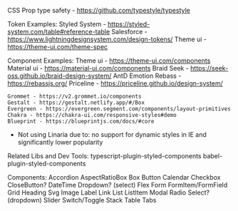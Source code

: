 CSS Prop type safety - https://github.com/typestyle/typestyle

Token Examples:
    Styled System - https://styled-system.com/table#reference-table
    Salesforce - https://www.lightningdesignsystem.com/design-tokens/
    Theme ui - https://theme-ui.com/theme-spec

Component Examples:
    Theme ui - https://theme-ui.com/components
    Material ui - https://material-ui.com/components
    Braid Seek - https://seek-oss.github.io/braid-design-system/
    AntD
    Emotion
    Rebass - https://rebassjs.org/
    Priceline - https://priceline.github.io/design-system/

    Grommet - https://v2.grommet.io/components
    Gestalt - https://gestalt.netlify.app/#/Box
    Evergreen - https://evergreen.segment.com/components/layout-primitives
    Chakra - https://chakra-ui.com/responsive-styles#demo
    Blueprint - https://blueprintjs.com/docs/#core

* Not using Linaria due to: no support for dynamic styles in IE and significantly lower popularity

Related Libs and Dev Tools:
    typescript-plugin-styled-components
    babel-plugin-styled-components

Components:
    Accordion
    AspectRatioBox
    Box
    Button
    Calendar
    Checkbox
    CloseButton?
    DateTime
    Dropdown? (select)
    Flex
    Form
    FormItem/FormField
    Grid
    Heading
    Svg
    Image
    Label
    Link
    List
    ListItem
    Modal
    Radio
    Select? (dropdown)
    Slider
    Switch/Toggle
    Stack
    Table
    Tabs